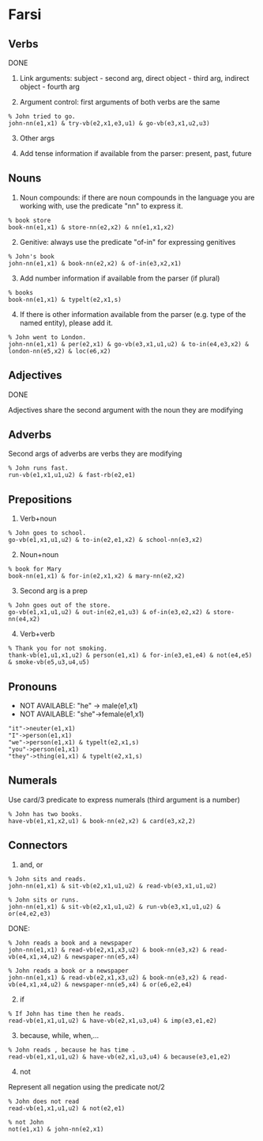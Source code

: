 # Farsi

## Verbs

DONE

1. Link arguments: subject - second arg, direct object - third arg,
   indirect object - fourth arg

2. Argument control: first arguments of both verbs are the same

```
% John tried to go.
john-nn(e1,x1) & try-vb(e2,x1,e3,u1) & go-vb(e3,x1,u2,u3)
```

3. Other args


4. Add tense information if available from the parser: present, past, future


## Nouns

1. Noun compounds: if there are noun compounds in the language you are
   working with, use the predicate "nn" to express it.

```
% book store
book-nn(e1,x1) & store-nn(e2,x2) & nn(e1,x1,x2)
```

2. Genitive: always use the predicate "of-in" for expressing genitives

```
% John's book
john-nn(e1,x1) & book-nn(e2,x2) & of-in(e3,x2,x1)
```

3. Add number information if available from the parser (if plural)

```
% books
book-nn(e1,x1) & typelt(e2,x1,s)
```

4. If there is other information available from the parser (e.g. type of
   the named entity), please add it.

```
% John went to London.
john-nn(e1,x1) & per(e2,x1) & go-vb(e3,x1,u1,u2) & to-in(e4,e3,x2) & london-nn(e5,x2) & loc(e6,x2)
```


## Adjectives

DONE

Adjectives share the second argument with the noun they are modifying


## Adverbs

Second args of adverbs are verbs they are modifying

```
% John runs fast.
run-vb(e1,x1,u1,u2) & fast-rb(e2,e1)
```


## Prepositions

1. Verb+noun

```
% John goes to school.
go-vb(e1,x1,u1,u2) & to-in(e2,e1,x2) & school-nn(e3,x2)
```

2. Noun+noun

```
% book for Mary
book-nn(e1,x1) & for-in(e2,x1,x2) & mary-nn(e2,x2)
```

3. Second arg is a prep

```
% John goes out of the store.
go-vb(e1,x1,u1,u2) & out-in(e2,e1,u3) & of-in(e3,e2,x2) & store-nn(e4,x2)
```

4. Verb+verb

```
% Thank you for not smoking.
thank-vb(e1,u1,x1,u2) & person(e1,x1) & for-in(e3,e1,e4) & not(e4,e5) & smoke-vb(e5,u3,u4,u5)
```


## Pronouns

- NOT AVAILABLE: "he" -> male(e1,x1)
- NOT AVAILABLE: "she"->female(e1,x1)

```
"it"->neuter(e1,x1)
"I"->person(e1,x1)
"we"->person(e1,x1) & typelt(e2,x1,s)
"you"->person(e1,x1)
"they"->thing(e1,x1) & typelt(e2,x1,s)
```

## Numerals

Use card/3 predicate to express numerals (third argument is a number)

```
% John has two books.
have-vb(e1,x1,x2,u1) & book-nn(e2,x2) & card(e3,x2,2)
```

## Connectors

1. and, or

```
% John sits and reads.
john-nn(e1,x1) & sit-vb(e2,x1,u1,u2) & read-vb(e3,x1,u1,u2)
```

```
% John sits or runs.
john-nn(e1,x1) & sit-vb(e2,x1,u1,u2) & run-vb(e3,x1,u1,u2) & or(e4,e2,e3)
```

DONE:
```
% John reads a book and a newspaper
john-nn(e1,x1) & read-vb(e2,x1,x3,u2) & book-nn(e3,x2) & read-vb(e4,x1,x4,u2) & newspaper-nn(e5,x4)
```

```
% John reads a book or a newspaper
john-nn(e1,x1) & read-vb(e2,x1,x3,u2) & book-nn(e3,x2) & read-vb(e4,x1,x4,u2) & newspaper-nn(e5,x4) & or(e6,e2,e4)
```

2. if

```
% If John has time then he reads.
read-vb(e1,x1,u1,u2) & have-vb(e2,x1,u3,u4) & imp(e3,e1,e2)
```

3. because, while, when,...

```
% John reads , because he has time .
read-vb(e1,x1,u1,u2) & have-vb(e2,x1,u3,u4) & because(e3,e1,e2)
```

4. not

Represent all negation using the predicate not/2

```
% John does not read
read-vb(e1,x1,u1,u2) & not(e2,e1)
```

```
% not John
not(e1,x1) & john-nn(e2,x1)
```

